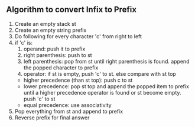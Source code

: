 ## Algorithm to convert Infix to Prefix

1. Create an empty stack st
2. Create an empty string prefix
3. Do following for every character 'c' from right to left
4. if 'c' is:
   1. operand: push it to prefix
   2. right parenthesis: push to st
   3. left parenthesis: pop from st until right parenthesis is found. append the popped character to prefix
   4. operator: if st is empty, push 'c' to st. else compare with st top
   - higher precedence (than st top): push c to st
   - lower precedence: pop st top and append the popped item to prefix until a higher precedence operator is found or st become empty. push 'c' to st
   - equal precedence: use associativity
5. Pop everything from st and append to prefix
6. Reverse prefix for final answer
